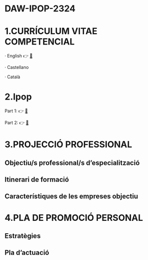 # DAW-IPOP-2324

# 1.CURRÍCULUM VITAE COMPETENCIAL
· English 👉 [📝](https://github.com/RaviOli2621/DAW-IPOP-2324/blob/main/Xavi_Rubio_Europass_Resume.pdf)

· Castellano

· Català

# 2.Ipop
Part 1: 👉 [📝](https://github.com/RaviOli2621/DAW-IPOP-2324/blob/main/IPOP/IPOP-Fitxa1b-Sa%20Palomera.pdf) 

Part 2: 👉 [📝](https://github.com/RaviOli2621/DAW-IPOP-2324/blob/main/IPOP/IPOP-Fitxa2b-Sa%20Palomera.pdf)
# 3.PROJECCIÓ PROFESSIONAL 

  ## Objectiu/s professional/s d’especialització

  ## Itinerari de formació
  
  ## Característiques de les empreses objectiu

# 4.PLA DE PROMOCIÓ PERSONAL

  ## Estratègies 
  
  ## Pla d’actuació
